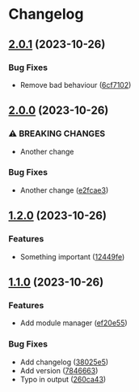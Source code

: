 # Changelog

## [2.0.1](https://github.com/d3chapma/release-please-test/compare/module_manager-v2.0.0...module_manager-v2.0.1) (2023-10-26)


### Bug Fixes

* Remove bad behaviour ([6cf7102](https://github.com/d3chapma/release-please-test/commit/6cf71021fa9bdd045f28e76142b295d2007688bc))

## [2.0.0](https://github.com/d3chapma/release-please-test/compare/module_manager-v1.2.0...module_manager-v2.0.0) (2023-10-26)


### ⚠ BREAKING CHANGES

* Another change

### Bug Fixes

* Another change ([e2fcae3](https://github.com/d3chapma/release-please-test/commit/e2fcae355b2b1fa960942af8d766717348561946))

## [1.2.0](https://github.com/d3chapma/release-please-test/compare/module_manager-v1.1.0...module_manager-v1.2.0) (2023-10-26)


### Features

* Something important ([12449fe](https://github.com/d3chapma/release-please-test/commit/12449fe91033395dd2164baa5f9407e42df7c74c))

## [1.1.0](https://github.com/d3chapma/release-please-test/compare/module_manager-v1.0.0...module_manager-v1.1.0) (2023-10-26)


### Features

* Add module manager ([ef20e55](https://github.com/d3chapma/release-please-test/commit/ef20e55108819344ea29712f3b27df8ec752a12a))


### Bug Fixes

* Add changelog ([38025e5](https://github.com/d3chapma/release-please-test/commit/38025e58d1a0416134aeb979d55b30efd40b6cd6))
* Add version ([7846663](https://github.com/d3chapma/release-please-test/commit/784666391924229c926451dc30daad054c751ddd))
* Typo in output ([260ca43](https://github.com/d3chapma/release-please-test/commit/260ca43c575448a71d424d16895bf5914cac423c))
